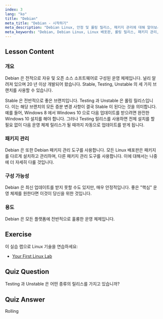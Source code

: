 ```yaml
---
index: 3
lang: "ko"
title: "Debian"
meta_title: "Debian - 시작하기"
meta_description: "Debian Linux, 안정 및 롤링 릴리스, 패키지 관리에 대해 알아보세요. Debian 이 초보자와 중급 사용자에게 훌륭한 핵심 OS 인 이유를 알아보세요."
meta_keywords: "Debian, Debian Linux, Linux 배포판, 롤링 릴리스, 패키지 관리, Linux 튜토리얼, 초보자 Linux, Linux 가이드"
---
```


## Lesson Content

### 개요

Debian 은 전적으로 자유 및 오픈 소스 소프트웨어로 구성된 운영 체제입니다. 널리 알려져 있으며 20 년 이상 개발되어 왔습니다. Stable, Testing, Unstable 의 세 가지 브랜치를 사용할 수 있습니다.

Stable 은 전반적으로 좋은 브랜치입니다. Testing 과 Unstable 은 롤링 릴리스입니다. 이는 해당 브랜치의 모든 증분 변경 사항이 결국 Stable 이 된다는 것을 의미합니다. 예를 들어, Windows 8 에서 Windows 10 으로 다음 업데이트를 받으려면 완전한 Windows 10 설치를 해야 합니다. 그러나 Testing 릴리스를 사용하면 전체 설치를 할 필요 없이 다음 운영 체제 릴리스가 될 때까지 자동으로 업데이트를 받게 됩니다.

### 패키지 관리

Debian 은 또한 Debian 패키지 관리 도구를 사용합니다. 모든 Linux 배포판은 패키지를 다르게 설치하고 관리하며, 다른 패키지 관리 도구를 사용합니다. 이에 대해서는 나중에 더 자세히 다룰 것입니다.

### 구성 가능성

Debian 은 최신 업데이트를 받지 못할 수도 있지만, 매우 안정적입니다. 좋은 "핵심" 운영 체제를 원한다면 이것이 당신을 위한 것입니다.

### 용도

Debian 은 모든 플랫폼에 전반적으로 훌륭한 운영 체제입니다.

## Exercise

이 실습 랩으로 Linux 기술을 연습하세요:

- [Your First Linux Lab](https://labex.io/ko/labs/linux-your-first-linux-lab-270253)

## Quiz Question

Testing 과 Unstable 은 어떤 종류의 릴리스를 가지고 있습니까?

## Quiz Answer

Rolling
